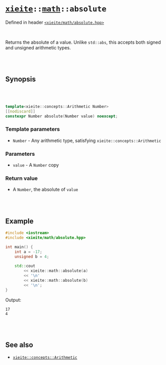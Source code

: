 # [`xieite`](../../README.md)`::`[`math`](../../docs/math.md)`::absolute`
Defined in header [`<xieite/math/absolute.hpp>`](../../include/xieite/math/absolute.hpp)

<br/>

Returns the absolute of a value. Unlike `std::abs`, this accepts both signed and unsigned arithmetic types.

<br/><br/>

## Synopsis

<br/><br/>

```cpp
template<xieite::concepts::Arithmetic Number>
[[nodiscard]]
constexpr Number absolute(Number value) noexcept;
```
### Template parameters
- `Number` - Any arithmetic type, satisfying `xieite::concepts::Arithmetic`
### Parameters
- `value` - A `Number` copy
### Return value
- A `Number`, the absolute of `value`

<br/><br/>

## Example
```cpp
#include <iostream>
#include <xieite/math/absolute.hpp>

int main() {
	int a = -17;
	unsigned b = 4;
	
	std::cout
		<< xieite::math::absolute(a)
		<< '\n'
		<< xieite::math::absolute(b)
		<< '\n';
}
```
Output:
```
17
4
```

<br/><br/>

## See also
- [`xieite::concepts::Arithmetic`](../../docs/concepts/Arithmetic.md)
